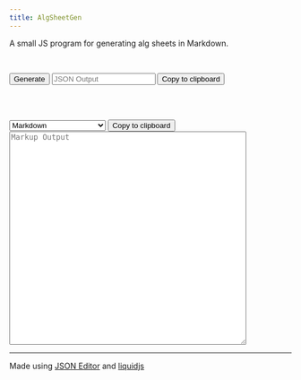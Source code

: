 ```yaml
---
title: AlgSheetGen
---
```

A small JS program for generating alg sheets in Markdown.

<script src="/assets/js/jsoneditor.js"></script>
<script src="/assets/js/liquid.browser.min.js"></script>

<div id="editor">
</div>

<br>

<button onclick="document.getElementById('outputJSON').value = JSON.stringify(getJSON());">Generate</button>
<input type="text" id="outputJSON" placeholder="JSON Output" onchange="editor.setValue(JSON.parse(value));">
<button onclick="copyToClipboard('outputJSON');">Copy to clipboard</button>

<br><br>

<select id="converter" onchange="convert(value);">
  <option value="md.liquid">Markdown</option>
  <option value="md_br.liquid">Markdown (&lt;br&gt; support)</option>
</select>
<button onclick="copyToClipboard('outputMarkup');">Copy to clipboard</button>
<br>
<textarea id="outputMarkup" placeholder="Markup Output" cols=50 rows=25 readonly></textarea>

<script>
const editor = new JSONEditor(document.getElementById("editor"), {
schema: {title:"Algorithm Sheet",type:"object",required:["title"],definitions:{algset:{type:"object",title:"Subset",properties:{title:{type:"string",title:"Name", default:"Name"},description:{type:"string",title:"Description"},imageLink:{type:"string",title:"Image link"},algs:{type:"array",title:"Algs",items:{anyOf:[{type:"string",title:"Single algorithm"},{type:"array",title:"Multiple algorithms",items:{type:"string",title:"Single algorithm"}},{"$ref":"#/definitions/algset"}]}}},required:["title","algs"]}},properties:{title:{type:"string",title:"Title",default:"Title"},description:{type:"string",title:"Description"},imageLink:{type:"string",title:"Image link",default:"http://www.cubing.net/api/visualcube/?view=plan&fmt=svg&case=$ALG"},algs:{type:"array",title:"Algorithms",items:{"$ref":"#/definitions/algset"}},end:{type:"string",title:"End"},footer:{type:"string",title:"Footer"},author:{type:"string",title:"Author"}}},
disable_edit_json: true,
disable_properties: true,
array_controls_top: true
});

function getJSON() {
  return editor.getValue();
}

function copyToClipboard(value) {
  var copyText = document.getElementById(value);
  copyText.select();
  copyText.focus();
  document.execCommand("copy");
}

function convert(file) {
  (new liquidjs.Liquid({
    cache: true,
	root: ["templates/"]
  })).renderFile(file, getJSON()).then(output => document.getElementById('outputMarkup').innerHTML = output);
}
</script>

---

Made using [JSON Editor](https://github.com/json-editor/json-editor) and [liquidjs](https://liquidjs.com/)